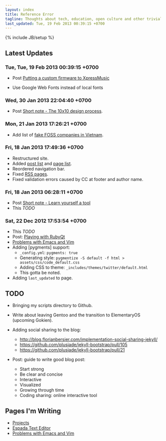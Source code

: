 ```yaml
---
layout: index
title: Reference Error
tagline: Thoughts about tech, education, open culture and other trivial stuff
last_updated: Tue, 19 Feb 2013 00:39:15 +0700
---
```

{% include JB/setup %}

## Latest Updates

### Tue, Tue, 19 Feb 2013 00:39:15 +0700

* Post [Putting a custom firmware to XpressMusic](/Phone_Hacking/2013/02/19/putting-a-custom-firmware-to-xpressmusic/)

* Use Google Web Fonts instead of local fonts

### Wed, 30 Jan 2013 22:04:40 +0700

* Post [Short note - The 10x10 design process](/Design/2013/01/30/10x10-design-process/).

### Mon, 21 Jan 2013 17:26:21 +0700

* Add list of [fake FOSS companies in Vietnam](/pages/vietnam-fake-foss.html).

### Fri, 18 Jan 2013 17:49:36 +0700

* Restructured site.
* Added [post list](/posts/) and [page list](/pages/).
* Reordered navigation bar.
* Fixed [RSS pages](/atom-pages.xml).
* Fixed validation errors caused by CC at footer and author name.

### Fri, 18 Jan 2013 06:28:11 +0700

* Post [Short note - Learn yourself a tool](/Misc/2013/01/18/learn-yourself-a-tool/)
* This *TODO*

### Sat, 22 Dec 2012 17:53:54 +0700

* This *TODO*
* Post: [Playing with RubyQt](/Programming/2012/12/22/playing-with-qtruby/)
* [Problems with Emacs and Vim](/pages/emacs-vim-problems.html)
* Adding [pygments] support:
  - `_config.yml`: `pygments: true`
  - Generating style: `pygmentize -S default -f html > assets/css/code_default.css`
  - Adding CSS to theme: `_includes/themes/twitter/default.html`
  - This gotta be noted.
* Adding `last_updated` to page.

## TODO

* Bringing my scripts directory to Github.

* Write about leaving Gentoo and the transition to ElementaryOS (upcoming Gokien).

* Adding social sharing to the blog:
  - http://blog.florianbersier.com/implementation-social-sharing-jekyll/
  - https://github.com/plusjade/jekyll-bootstrap/pull/105
  - https://github.com/plusjade/jekyll-bootstrap/pull/21

* Post: guide to write good blog post:
  - Start strong
  - Be clear and concise
  - Interactive
  - Visualized
  - Growing through time
  - Coding sharing: online interactive tool

## Pages I'm Writing

* [Projects](/projects/)
* [Espada Text Editor](/projects/espada-text.html)
* [Problems with Emacs and Vim](/pages/emacs-vim-problems.html)
